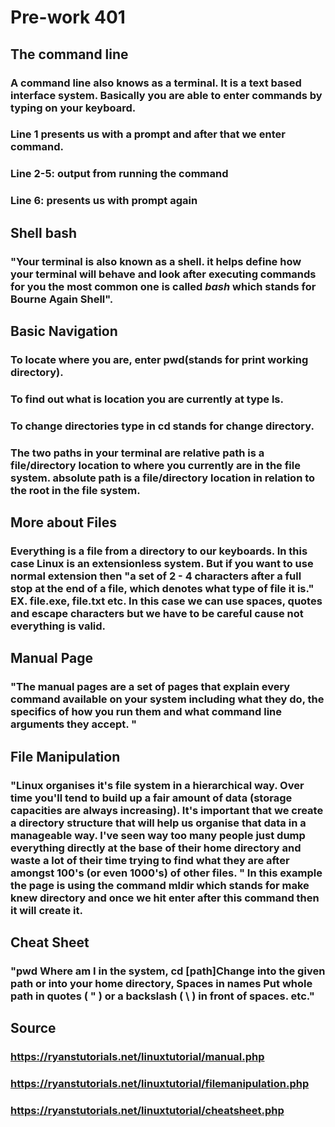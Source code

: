 # Pre-work 401

## The command line

### A command line also knows as a terminal. It is a text based interface system. Basically you are able to enter commands by typing on your keyboard.
### Line 1 presents us with a prompt and after that we enter command.
### Line 2-5: output from running the command
### Line 6: presents us with prompt again

## Shell bash

### "Your terminal is also known as a shell. it helps define how your terminal will behave and look after executing commands for you the most common one is called *bash* which stands for Bourne Again Shell".

## Basic Navigation

### To locate where you are, enter pwd(stands for print working directory).

### To find out what is location you are currently at type ls.

###  To change directories type in cd stands for change directory. 

### The two paths in your terminal are  relative path is a file/directory location to where you currently are in the file system. absolute path is a file/directory location in relation to the root in the file system.

## More about Files

### Everything is a file from a directory to our keyboards. In this case Linux is an extensionless system. But if you want to use normal extension then "a set of 2 - 4 characters after a full stop at the end of a file, which denotes what type of file it is." EX. file.exe, file.txt etc. In this case we can use spaces, quotes and escape characters but we have to be careful cause not everything is valid.

## Manual Page

### "The manual pages are a set of pages that explain every command available on your system including what they do, the specifics of how you run them and what command line arguments they accept. "

## File Manipulation 

### "Linux organises it's file system in a hierarchical way. Over time you'll tend to build up a fair amount of data (storage capacities are always increasing). It's important that we create a directory structure that will help us organise that data in a manageable way. I've seen way too many people just dump everything directly at the base of their home directory and waste a lot of their time trying to find what they are after amongst 100's (or even 1000's) of other files. " In this example the page is using the command mldir which stands for make knew directory and once we hit enter after this command then it will create it.

## Cheat Sheet

### "pwd Where am I in the system, cd [path]Change into the given path or into your home directory, Spaces in names Put whole path in quotes ( " ) or a backslash ( \ ) in front of spaces. etc."

## Source 

### https://ryanstutorials.net/linuxtutorial/manual.php
### https://ryanstutorials.net/linuxtutorial/filemanipulation.php
### https://ryanstutorials.net/linuxtutorial/cheatsheet.php